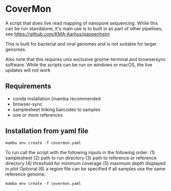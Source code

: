 # CoverMon
A script that does live read mapping of nanopore sequencing. While this can be run standalone, it's main use is to built in as part of other pipelines, see https://github.com/KMA-Aarhus/pappenheim

This is built for bacterial and viral genomes and is not suitable for larger genomes.

Also note that this requires unix exclusive gnome-terminal and browsersync software. While the scripts can be run on windows or macOS, the live updates will not work
## Requirements
- conda installation (mamba recommended
- browser-sync
- samplesheet linking barcodes to samples
- one or more references
## Installation from yaml file
```
mamba env create -f covermon.yaml
```
To run call the script with the following inputs in the following order:
(1) samplesheet
(2) path to run directory
(3) path to reference or reference directory
(4) threshold for minimum coverage
(5) maximum depth displayed in plot
Optional (6) a region file can be specified if all samples use the same reference genome.
```
mamba env create -f covermon.yaml
```
